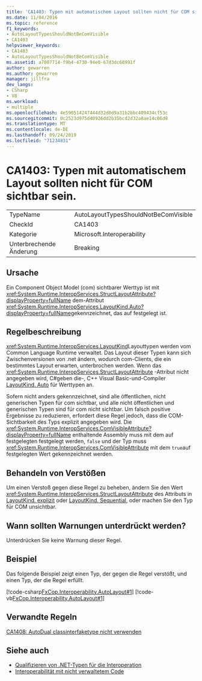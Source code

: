 ```yaml
---
title: 'CA1403: Typen mit automatischem Layout sollten nicht für COM sichtbar sein.'
ms.date: 11/04/2016
ms.topic: reference
f1_keywords:
- AutoLayoutTypesShouldNotBeComVisible
- CA1403
helpviewer_keywords:
- CA1403
- AutoLayoutTypesShouldNotBeComVisible
ms.assetid: a7007714-f9b4-4730-94e0-67d3dc68991f
author: gewarren
ms.author: gewarren
manager: jillfra
dev_langs:
- CSharp
- VB
ms.workload:
- multiple
ms.openlocfilehash: 4e590514247444d32d0d9a31b2bbc409434cf53c
ms.sourcegitcommit: 0c2523d975d48926dd2b35bcd2d32a8ae14c06d8
ms.translationtype: MT
ms.contentlocale: de-DE
ms.lasthandoff: 09/24/2019
ms.locfileid: "71234831"
---
```

# <a name="ca1403-auto-layout-types-should-not-be-com-visible"></a>CA1403: Typen mit automatischem Layout sollten nicht für COM sichtbar sein.

|||
|-|-|
|TypeName|AutoLayoutTypesShouldNotBeComVisible|
|CheckId|CA1403|
|Kategorie|Microsoft.Interoperability|
|Unterbrechende Änderung|Breaking|

## <a name="cause"></a>Ursache

Ein Component Object Model (com) sichtbarer Werttyp ist mit <xref:System.Runtime.InteropServices.StructLayoutAttribute?displayProperty=fullName> dem-Attribut <xref:System.Runtime.InteropServices.LayoutKind.Auto?displayProperty=fullName>gekennzeichnet, das auf festgelegt ist.

## <a name="rule-description"></a>Regelbeschreibung

<xref:System.Runtime.InteropServices.LayoutKind>Layouttypen werden vom Common Language Runtime verwaltet. Das Layout dieser Typen kann sich Zwischenversionen von .net ändern, wodurch com-Clients, die ein bestimmtes Layout erwarten, unterbrochen werden. Wenn das <xref:System.Runtime.InteropServices.StructLayoutAttribute> -Attribut nicht angegeben wird, C#geben die-, C++ Visual Basic-und-Compiler [LayoutKind. Auto](<xref:System.Runtime.InteropServices.LayoutKind.Auto>) für Werttypen an.

Sofern nicht anders gekennzeichnet, sind alle öffentlichen, nicht generischen Typen für com sichtbar, und alle nicht öffentlichen und generischen Typen sind für com nicht sichtbar. Um falsch positive Ergebnisse zu reduzieren, erfordert diese Regel jedoch, dass die COM-Sichtbarkeit des Typs explizit angegeben wird. Die <xref:System.Runtime.InteropServices.ComVisibleAttribute?displayProperty=fullName> enthaltende Assembly muss mit dem auf festgelegten festgelegt werden, `false` und der Typ muss <xref:System.Runtime.InteropServices.ComVisibleAttribute> mit dem `true`auf festgelegten Wert gekennzeichnet werden.

## <a name="how-to-fix-violations"></a>Behandeln von Verstößen

Um einen Verstoß gegen diese Regel zu beheben, ändern Sie den Wert <xref:System.Runtime.InteropServices.StructLayoutAttribute> des Attributs in [LayoutKind. explizit](<xref:System.Runtime.InteropServices.LayoutKind.Explicit>) oder [LayoutKind. Sequential](<xref:System.Runtime.InteropServices.LayoutKind.Sequential>), oder machen Sie den Typ für COM unsichtbar.

## <a name="when-to-suppress-warnings"></a>Wann sollten Warnungen unterdrückt werden?

Unterdrücken Sie keine Warnung dieser Regel.

## <a name="example"></a>Beispiel

Das folgende Beispiel zeigt einen Typ, der gegen die Regel verstößt, und einen Typ, der die Regel erfüllt.

[!code-csharp[FxCop.Interoperability.AutoLayout#1](../code-quality/codesnippet/CSharp/ca1403-auto-layout-types-should-not-be-com-visible_1.cs)]
[!code-vb[FxCop.Interoperability.AutoLayout#1](../code-quality/codesnippet/VisualBasic/ca1403-auto-layout-types-should-not-be-com-visible_1.vb)]

## <a name="related-rules"></a>Verwandte Regeln

[CA1408: AutoDual classinterfaketype nicht verwenden](../code-quality/ca1408-do-not-use-autodual-classinterfacetype.md)

## <a name="see-also"></a>Siehe auch

- [Qualifizieren von .NET-Typen für die Interoperation](/dotnet/framework/interop/qualifying-net-types-for-interoperation)
- [Interoperabilität mit nicht verwaltetem Code](/dotnet/framework/interop/index)